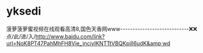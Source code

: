 # yksedi
菠萝菠萝蜜视频在线观看高清8,国色天香网www----------------------------❌❌点/此/进/入/http://www.baidu.com/link?url=NoK8PT47PahMhFH8Vie_jnciyIKNTTtVBQKpill6udK&amp;wd
